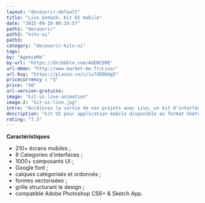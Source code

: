 ```yaml
---
layout: "decouvrir-default"
title: "Livo &ndash; Kit UI mobile"
date: "2015-09-19 00:24:57"
path1: "decouvrir"
path2: "kits-ui"
path3:
category: "decouvrir-kits-ui"
tags:
by: "AgenceMe"
by-url: "https://dribbble.com/AGENCEME"
url-demo: "http://www.market-me.fr/Livo/"
url-buy: "https://plasso.co/s/1v7XDObUg5"
pricecurrency : "$"
price: "48"
url-version-gratuite:
image: "kit-ui-livo-animation"
image-2: "kit-ui-livo.jpg"
intro: "Accélerez la sortie de vos projets avec Livo, un kit d'interfaces mobiles disponible au format Sketch & Photoshop. En quelques heures, obtenez les premières interfaces d'une application élégante et intuitive. Plus de 210 écrans mobiles couvrant 8 catégories de parcours utilisateurs sont à vos dispositions. Chaque écran est entièrement personnalisable avec un accès facilité aux éléments UI. Fait particulièrement rare, le shop produisant ce kit UI est basé en France."
description: "kit UI pour application mobile disponible au format Sketch & Photoshop"
rating: "7.5"
---
```


**Caractéristiques**

* 210+ écrans mobiles ;
* 8 Categories d'interfaces ;
* 1000+ composants UI ;
* Google font ;
* calques catégorisés et ordonnés ;
* formes vectorisées ;
* grille structurant le design ;
* compatible Adobe Photoshop CS6+ & Sketch App.
